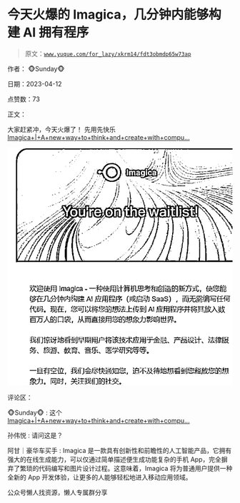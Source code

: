 # 今天火爆的 Imagica，几分钟内能够构建 AI 拥有程序

> 原文：[`www.yuque.com/for_lazy/xkrm14/fdt3obmdp65w73ap`](https://www.yuque.com/for_lazy/xkrm14/fdt3obmdp65w73ap)

作者： 🐵Sunday🐵

日期：2023-04-12

点赞数：73

正文：

大家赶紧冲，今天火爆了！ 先用先快乐 [Imagica+|+A+new+way+to+think+and+create+with+compu...](https://www.imagica.ai/)

![](img/3070a1619de521c6a1df5777edf27f4a.png)  

评论区：

🐵Sunday🐵 : 这个[Imagica+|+A+new+way+to+think+and+create+with+compu...](https://www.imagica.ai/)

孙伟悦 : 请问这是？

阿甘｜豪华车买手 : Imagica 是一款具有创新性和前瞻性的人工智能产品，它拥有强大的在线生成能力，可以仅通过简单描述便生成功能复杂的手机 App，完全摒弃了繁琐的代码编写和图片设计过程。这意味着，Imagica 将为普通用户提供一种全新的 App 开发体验，让更多的人能够轻松地进入移动应用领域。

公众号懒人找资源，懒人专属群分享


